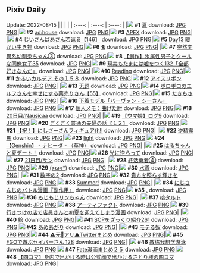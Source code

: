 ## Pixiv Daily
Update: 2022-08-15
|      |      |      |
| :----: | :----: | :----: |
|![](https://pixiv.microyu.workers.dev/c/240x480/img-master/img/2022/08/13/01/14/10/100440006_p0_master1200.jpg) **#1** [夏](https://www.pixiv.net/artworks/100440006) download: [JPG](https://pixiv.microyu.workers.dev/img-original/img/2022/08/13/01/14/10/100440006_p0.jpg) [PNG](https://pixiv.microyu.workers.dev/img-original/img/2022/08/13/01/14/10/100440006_p0.png)|![](https://pixiv.microyu.workers.dev/c/240x480/img-master/img/2022/08/13/00/00/05/100437938_p0_master1200.jpg) **#2** [ad:house](https://www.pixiv.net/artworks/100437938) download: [JPG](https://pixiv.microyu.workers.dev/img-original/img/2022/08/13/00/00/05/100437938_p0.jpg) [PNG](https://pixiv.microyu.workers.dev/img-original/img/2022/08/13/00/00/05/100437938_p0.png)|![](https://pixiv.microyu.workers.dev/c/240x480/img-master/img/2022/08/13/00/00/05/100437937_p0_master1200.jpg) **#3** [APEX](https://www.pixiv.net/artworks/100437937) download: [JPG](https://pixiv.microyu.workers.dev/img-original/img/2022/08/13/00/00/05/100437937_p0.jpg) [PNG](https://pixiv.microyu.workers.dev/img-original/img/2022/08/13/00/00/05/100437937_p0.png)|
|![](https://pixiv.microyu.workers.dev/c/240x480/img-master/img/2022/08/13/10/56/16/100446610_p0_master1200.jpg) **#4** [じいさんばあさん若返る【146】](https://www.pixiv.net/artworks/100446610) download: [JPG](https://pixiv.microyu.workers.dev/img-original/img/2022/08/13/10/56/16/100446610_p0.jpg) [PNG](https://pixiv.microyu.workers.dev/img-original/img/2022/08/13/10/56/16/100446610_p0.png)|![](https://pixiv.microyu.workers.dev/c/240x480/img-master/img/2022/08/13/09/51/32/100445750_p0_master1200.jpg) **#5** [Day13 暖かい生き物](https://www.pixiv.net/artworks/100445750) download: [JPG](https://pixiv.microyu.workers.dev/img-original/img/2022/08/13/09/51/32/100445750_p0.jpg) [PNG](https://pixiv.microyu.workers.dev/img-original/img/2022/08/13/09/51/32/100445750_p0.png)|![](https://pixiv.microyu.workers.dev/c/240x480/img-master/img/2022/08/13/00/00/32/100438074_p0_master1200.jpg) **#6** [🐈](https://www.pixiv.net/artworks/100438074) download: [JPG](https://pixiv.microyu.workers.dev/img-original/img/2022/08/13/00/00/32/100438074_p0.jpg) [PNG](https://pixiv.microyu.workers.dev/img-original/img/2022/08/13/00/00/32/100438074_p0.png)|
|![](https://pixiv.microyu.workers.dev/c/240x480/img-master/img/2022/08/13/00/00/37/100438098_p0_master1200.jpg) **#7** [突然変異系幼馴染ちゃん③](https://www.pixiv.net/artworks/100438098) download: [JPG](https://pixiv.microyu.workers.dev/img-original/img/2022/08/13/00/00/37/100438098_p0.jpg) [PNG](https://pixiv.microyu.workers.dev/img-original/img/2022/08/13/00/00/37/100438098_p0.png)|![](https://pixiv.microyu.workers.dev/c/240x480/img-master/img/2022/08/14/00/02/22/100463916_p0_master1200.jpg) **#8** [【創作】氷属性男子とクールな同僚女子35](https://www.pixiv.net/artworks/100463916) download: [JPG](https://pixiv.microyu.workers.dev/img-original/img/2022/08/14/00/02/22/100463916_p0.jpg) [PNG](https://pixiv.microyu.workers.dev/img-original/img/2022/08/14/00/02/22/100463916_p0.png)|![](https://pixiv.microyu.workers.dev/c/240x480/img-master/img/2022/08/14/18/00/15/100480259_p0_master1200.jpg) **#9** [現実もたまには嘘をつく132「全部好きなんだ」](https://www.pixiv.net/artworks/100480259) download: [JPG](https://pixiv.microyu.workers.dev/img-original/img/2022/08/14/18/00/15/100480259_p0.jpg) [PNG](https://pixiv.microyu.workers.dev/img-original/img/2022/08/14/18/00/15/100480259_p0.png)|
|![](https://pixiv.microyu.workers.dev/c/240x480/img-master/img/2022/08/14/03/04/18/100466011_p0_master1200.jpg) **#10** [Reading](https://www.pixiv.net/artworks/100466011) download: [JPG](https://pixiv.microyu.workers.dev/img-original/img/2022/08/14/03/04/18/100466011_p0.jpg) [PNG](https://pixiv.microyu.workers.dev/img-original/img/2022/08/14/03/04/18/100466011_p0.png)|![](https://pixiv.microyu.workers.dev/c/240x480/img-master/img/2022/08/13/00/00/14/100438004_p0_master1200.jpg) **#11** [かるいカルデア その１５８](https://www.pixiv.net/artworks/100438004) download: [JPG](https://pixiv.microyu.workers.dev/img-original/img/2022/08/13/00/00/14/100438004_p0.jpg) [PNG](https://pixiv.microyu.workers.dev/img-original/img/2022/08/13/00/00/14/100438004_p0.png)|![](https://pixiv.microyu.workers.dev/c/240x480/img-master/img/2022/08/14/00/08/12/100464130_p0_master1200.jpg) **#12** [アイスリボン](https://www.pixiv.net/artworks/100464130) download: [JPG](https://pixiv.microyu.workers.dev/img-original/img/2022/08/14/00/08/12/100464130_p0.jpg) [PNG](https://pixiv.microyu.workers.dev/img-original/img/2022/08/14/00/08/12/100464130_p0.png)|
|![](https://pixiv.microyu.workers.dev/c/240x480/img-master/img/2022/08/13/01/28/12/100440640_p0_master1200.jpg) **#13** [无题](https://www.pixiv.net/artworks/100440640) download: [JPG](https://pixiv.microyu.workers.dev/img-original/img/2022/08/13/01/28/12/100440640_p0.jpg) [PNG](https://pixiv.microyu.workers.dev/img-original/img/2022/08/13/01/28/12/100440640_p0.png)|![](https://pixiv.microyu.workers.dev/c/240x480/img-master/img/2022/08/13/16/19/08/100452130_p0_master1200.jpg) **#14** [ボロボロのエルフさんを幸せにする薬売りさん【55】](https://www.pixiv.net/artworks/100452130) download: [JPG](https://pixiv.microyu.workers.dev/img-original/img/2022/08/13/16/19/08/100452130_p0.jpg) [PNG](https://pixiv.microyu.workers.dev/img-original/img/2022/08/13/16/19/08/100452130_p0.png)|![](https://pixiv.microyu.workers.dev/c/240x480/img-master/img/2022/08/13/01/12/02/100440343_p0_master1200.jpg) **#15** [たきちさ](https://www.pixiv.net/artworks/100440343) download: [JPG](https://pixiv.microyu.workers.dev/img-original/img/2022/08/13/01/12/02/100440343_p0.jpg) [PNG](https://pixiv.microyu.workers.dev/img-original/img/2022/08/13/01/12/02/100440343_p0.png)|
|![](https://pixiv.microyu.workers.dev/c/240x480/img-master/img/2022/08/13/00/09/34/100438661_p0_master1200.jpg) **#16** [下着モデル「バーヴァン・シーさん」](https://www.pixiv.net/artworks/100438661) download: [JPG](https://pixiv.microyu.workers.dev/img-original/img/2022/08/13/00/09/34/100438661_p0.jpg) [PNG](https://pixiv.microyu.workers.dev/img-original/img/2022/08/13/00/09/34/100438661_p0.png)|![](https://pixiv.microyu.workers.dev/c/240x480/img-master/img/2022/08/14/08/00/03/100470402_p0_master1200.jpg) **#17** [個人メモ：曲げた肘](https://www.pixiv.net/artworks/100470402) download: [JPG](https://pixiv.microyu.workers.dev/img-original/img/2022/08/14/08/00/03/100470402_p0.jpg) [PNG](https://pixiv.microyu.workers.dev/img-original/img/2022/08/14/08/00/03/100470402_p0.png)|![](https://pixiv.microyu.workers.dev/c/240x480/img-master/img/2022/08/13/14/05/54/100438002_p0_master1200.jpg) **#18** [20日目/Nausicaa](https://www.pixiv.net/artworks/100438002) download: [JPG](https://pixiv.microyu.workers.dev/img-original/img/2022/08/13/14/05/54/100438002_p0.jpg) [PNG](https://pixiv.microyu.workers.dev/img-original/img/2022/08/13/14/05/54/100438002_p0.png)|
|![](https://pixiv.microyu.workers.dev/c/240x480/img-master/img/2022/08/13/00/06/36/100438534_p0_master1200.jpg) **#19** [【ウマ娘】ログ9](https://www.pixiv.net/artworks/100438534) download: [JPG](https://pixiv.microyu.workers.dev/img-original/img/2022/08/13/00/06/36/100438534_p0.jpg) [PNG](https://pixiv.microyu.workers.dev/img-original/img/2022/08/13/00/06/36/100438534_p0.png)|![](https://pixiv.microyu.workers.dev/c/240x480/img-master/img/2022/08/14/00/00/42/100463798_p0_master1200.jpg) **#20** [ごくごく普通の夫婦の話【１２】](https://www.pixiv.net/artworks/100463798) download: [JPG](https://pixiv.microyu.workers.dev/img-original/img/2022/08/14/00/00/42/100463798_p0.jpg) [PNG](https://pixiv.microyu.workers.dev/img-original/img/2022/08/14/00/00/42/100463798_p0.png)|![](https://pixiv.microyu.workers.dev/c/240x480/img-master/img/2022/08/13/00/00/39/100438104_p0_master1200.jpg) **#21** [【祝！】にしざーさんフィギュア化!!](https://www.pixiv.net/artworks/100438104) download: [JPG](https://pixiv.microyu.workers.dev/img-original/img/2022/08/13/00/00/39/100438104_p0.jpg) [PNG](https://pixiv.microyu.workers.dev/img-original/img/2022/08/13/00/00/39/100438104_p0.png)|
|![](https://pixiv.microyu.workers.dev/c/240x480/img-master/img/2022/08/13/20/30/00/100457706_p0_master1200.jpg) **#22** [逆精霊馬](https://www.pixiv.net/artworks/100457706) download: [JPG](https://pixiv.microyu.workers.dev/img-original/img/2022/08/13/20/30/00/100457706_p0.jpg) [PNG](https://pixiv.microyu.workers.dev/img-original/img/2022/08/13/20/30/00/100457706_p0.png)|![](https://pixiv.microyu.workers.dev/c/240x480/img-master/img/2022/08/13/01/07/18/100440231_p0_master1200.jpg) **#23** [light](https://www.pixiv.net/artworks/100440231) download: [JPG](https://pixiv.microyu.workers.dev/img-original/img/2022/08/13/01/07/18/100440231_p0.jpg) [PNG](https://pixiv.microyu.workers.dev/img-original/img/2022/08/13/01/07/18/100440231_p0.png)|![](https://pixiv.microyu.workers.dev/c/240x480/img-master/img/2022/08/13/08/00/02/100444561_p0_master1200.jpg) **#24** [【Genshin】 - ナヒーダ - （草神）](https://www.pixiv.net/artworks/100444561) download: [JPG](https://pixiv.microyu.workers.dev/img-original/img/2022/08/13/08/00/02/100444561_p0.jpg) [PNG](https://pixiv.microyu.workers.dev/img-original/img/2022/08/13/08/00/02/100444561_p0.png)|
|![](https://pixiv.microyu.workers.dev/c/240x480/img-master/img/2022/08/13/00/00/23/100438021_p0_master1200.jpg) **#25** [はるちゃんと夏デート！](https://www.pixiv.net/artworks/100438021) download: [JPG](https://pixiv.microyu.workers.dev/img-original/img/2022/08/13/00/00/23/100438021_p0.jpg) [PNG](https://pixiv.microyu.workers.dev/img-original/img/2022/08/13/00/00/23/100438021_p0.png)|![](https://pixiv.microyu.workers.dev/c/240x480/img-master/img/2022/08/13/00/49/00/100439785_p0_master1200.jpg) **#26** [光に逆らって](https://www.pixiv.net/artworks/100439785) download: [JPG](https://pixiv.microyu.workers.dev/img-original/img/2022/08/13/00/49/00/100439785_p0.jpg) [PNG](https://pixiv.microyu.workers.dev/img-original/img/2022/08/13/00/49/00/100439785_p0.png)|![](https://pixiv.microyu.workers.dev/c/240x480/img-master/img/2022/08/14/00/00/26/100463733_p0_master1200.jpg) **#27** [21日目/サン](https://www.pixiv.net/artworks/100463733) download: [JPG](https://pixiv.microyu.workers.dev/img-original/img/2022/08/14/00/00/26/100463733_p0.jpg) [PNG](https://pixiv.microyu.workers.dev/img-original/img/2022/08/14/00/00/26/100463733_p0.png)|
|![](https://pixiv.microyu.workers.dev/c/240x480/img-master/img/2022/08/13/11/01/36/100446696_p0_master1200.jpg) **#28** [終活勇者④](https://www.pixiv.net/artworks/100446696) download: [JPG](https://pixiv.microyu.workers.dev/img-original/img/2022/08/13/11/01/36/100446696_p0.jpg) [PNG](https://pixiv.microyu.workers.dev/img-original/img/2022/08/13/11/01/36/100446696_p0.png)|![](https://pixiv.microyu.workers.dev/c/240x480/img-master/img/2022/08/14/15/25/51/100476945_p0_master1200.jpg) **#29** [(>ω<*)](https://www.pixiv.net/artworks/100476945) download: [JPG](https://pixiv.microyu.workers.dev/img-original/img/2022/08/14/15/25/51/100476945_p0.jpg) [PNG](https://pixiv.microyu.workers.dev/img-original/img/2022/08/14/15/25/51/100476945_p0.png)|![](https://pixiv.microyu.workers.dev/c/240x480/img-master/img/2022/08/14/00/11/08/100464218_p0_master1200.jpg) **#30** [水着](https://www.pixiv.net/artworks/100464218) download: [JPG](https://pixiv.microyu.workers.dev/img-original/img/2022/08/14/00/11/08/100464218_p0.jpg) [PNG](https://pixiv.microyu.workers.dev/img-original/img/2022/08/14/00/11/08/100464218_p0.png)|
|![](https://pixiv.microyu.workers.dev/c/240x480/img-master/img/2022/08/13/18/48/13/100455259_p0_master1200.jpg) **#31** [数字の2](https://www.pixiv.net/artworks/100455259) download: [JPG](https://pixiv.microyu.workers.dev/img-original/img/2022/08/13/18/48/13/100455259_p0.jpg) [PNG](https://pixiv.microyu.workers.dev/img-original/img/2022/08/13/18/48/13/100455259_p0.png)|![](https://pixiv.microyu.workers.dev/c/240x480/img-master/img/2022/08/13/00/02/57/100438363_p0_master1200.jpg) **#32** [貴方を照らす輝きを](https://www.pixiv.net/artworks/100438363) download: [JPG](https://pixiv.microyu.workers.dev/img-original/img/2022/08/13/00/02/57/100438363_p0.jpg) [PNG](https://pixiv.microyu.workers.dev/img-original/img/2022/08/13/00/02/57/100438363_p0.png)|![](https://pixiv.microyu.workers.dev/c/240x480/img-master/img/2022/08/13/00/00/06/100437945_p0_master1200.jpg) **#33** [Summer!](https://www.pixiv.net/artworks/100437945) download: [JPG](https://pixiv.microyu.workers.dev/img-original/img/2022/08/13/00/00/06/100437945_p0.jpg) [PNG](https://pixiv.microyu.workers.dev/img-original/img/2022/08/13/00/00/06/100437945_p0.png)|
|![](https://pixiv.microyu.workers.dev/c/240x480/img-master/img/2022/08/14/02/38/32/100467265_p0_master1200.jpg) **#34** [にじさんじのバトル漫画『副作用』](https://www.pixiv.net/artworks/100467265) download: [JPG](https://pixiv.microyu.workers.dev/img-original/img/2022/08/14/02/38/32/100467265_p0.jpg) [PNG](https://pixiv.microyu.workers.dev/img-original/img/2022/08/14/02/38/32/100467265_p0.png)|![](https://pixiv.microyu.workers.dev/c/240x480/img-master/img/2022/08/13/03/09/03/100442071_p0_master1200.jpg) **#35** [.](https://www.pixiv.net/artworks/100442071) download: [JPG](https://pixiv.microyu.workers.dev/img-original/img/2022/08/13/03/09/03/100442071_p0.jpg) [PNG](https://pixiv.microyu.workers.dev/img-original/img/2022/08/13/03/09/03/100442071_p0.png)|![](https://pixiv.microyu.workers.dev/c/240x480/img-master/img/2022/08/14/00/00/27/100463740_p0_master1200.jpg) **#36** [もじもじリンちゃん](https://www.pixiv.net/artworks/100463740) download: [JPG](https://pixiv.microyu.workers.dev/img-original/img/2022/08/14/00/00/27/100463740_p0.jpg) [PNG](https://pixiv.microyu.workers.dev/img-original/img/2022/08/14/00/00/27/100463740_p0.png)|
|![](https://pixiv.microyu.workers.dev/c/240x480/img-master/img/2022/08/14/20/30/00/100483991_p0_master1200.jpg) **#37** [桃タルト](https://www.pixiv.net/artworks/100483991) download: [JPG](https://pixiv.microyu.workers.dev/img-original/img/2022/08/14/20/30/00/100483991_p0.jpg) [PNG](https://pixiv.microyu.workers.dev/img-original/img/2022/08/14/20/30/00/100483991_p0.png)|![](https://pixiv.microyu.workers.dev/c/240x480/img-master/img/2022/08/13/17/00/02/100452887_p0_master1200.jpg) **#38** [アーティファクト](https://www.pixiv.net/artworks/100452887) download: [JPG](https://pixiv.microyu.workers.dev/img-original/img/2022/08/13/17/00/02/100452887_p0.jpg) [PNG](https://pixiv.microyu.workers.dev/img-original/img/2022/08/13/17/00/02/100452887_p0.png)|![](https://pixiv.microyu.workers.dev/c/240x480/img-master/img/2022/08/14/00/32/48/100464836_p0_master1200.jpg) **#39** [行きつけの店で店員さんと初夏を迎えてしまう漫画](https://www.pixiv.net/artworks/100464836) download: [JPG](https://pixiv.microyu.workers.dev/img-original/img/2022/08/14/00/32/48/100464836_p0.jpg) [PNG](https://pixiv.microyu.workers.dev/img-original/img/2022/08/14/00/32/48/100464836_p0.png)|
|![](https://pixiv.microyu.workers.dev/c/240x480/img-master/img/2022/08/14/23/20/21/100489135_p0_master1200.jpg) **#40** [絵](https://www.pixiv.net/artworks/100489135) download: [JPG](https://pixiv.microyu.workers.dev/img-original/img/2022/08/14/23/20/21/100489135_p0.jpg) [PNG](https://pixiv.microyu.workers.dev/img-original/img/2022/08/14/23/20/21/100489135_p0.png)|![](https://pixiv.microyu.workers.dev/c/240x480/img-master/img/2022/08/13/21/00/05/100458579_p0_master1200.jpg) **#41** [SCPをざっくり紹介261](https://www.pixiv.net/artworks/100458579) download: [JPG](https://pixiv.microyu.workers.dev/img-original/img/2022/08/13/21/00/05/100458579_p0.jpg) [PNG](https://pixiv.microyu.workers.dev/img-original/img/2022/08/13/21/00/05/100458579_p0.png)|![](https://pixiv.microyu.workers.dev/c/240x480/img-master/img/2022/08/13/00/00/26/100438046_p0_master1200.jpg) **#42** [あめあがり](https://www.pixiv.net/artworks/100438046) download: [JPG](https://pixiv.microyu.workers.dev/img-original/img/2022/08/13/00/00/26/100438046_p0.jpg) [PNG](https://pixiv.microyu.workers.dev/img-original/img/2022/08/13/00/00/26/100438046_p0.png)|
|![](https://pixiv.microyu.workers.dev/c/240x480/img-master/img/2022/08/14/00/11/01/100464211_p0_master1200.jpg) **#43** [モテる奴](https://www.pixiv.net/artworks/100464211) download: [JPG](https://pixiv.microyu.workers.dev/img-original/img/2022/08/14/00/11/01/100464211_p0.jpg) [PNG](https://pixiv.microyu.workers.dev/img-original/img/2022/08/14/00/11/01/100464211_p0.png)|![](https://pixiv.microyu.workers.dev/c/240x480/img-master/img/2022/08/13/19/06/30/100455697_p0_master1200.jpg) **#44** [⚠️元🐎アリ⚠️Twitterまとめ](https://www.pixiv.net/artworks/100455697) download: [JPG](https://pixiv.microyu.workers.dev/img-original/img/2022/08/13/19/06/30/100455697_p0.jpg) [PNG](https://pixiv.microyu.workers.dev/img-original/img/2022/08/13/19/06/30/100455697_p0.png)|![](https://pixiv.microyu.workers.dev/c/240x480/img-master/img/2022/08/13/00/02/53/100438352_p0_master1200.jpg) **#45** [FGOで遊ぶセイバーさん 128](https://www.pixiv.net/artworks/100438352) download: [JPG](https://pixiv.microyu.workers.dev/img-original/img/2022/08/13/00/02/53/100438352_p0.jpg) [PNG](https://pixiv.microyu.workers.dev/img-original/img/2022/08/13/00/02/53/100438352_p0.png)|
|![](https://pixiv.microyu.workers.dev/c/240x480/img-master/img/2022/08/13/01/13/14/100438271_p0_master1200.jpg) **#46** [教练我想学游泳](https://www.pixiv.net/artworks/100438271) download: [JPG](https://pixiv.microyu.workers.dev/img-original/img/2022/08/13/01/13/14/100438271_p0.jpg) [PNG](https://pixiv.microyu.workers.dev/img-original/img/2022/08/13/01/13/14/100438271_p0.png)|![](https://pixiv.microyu.workers.dev/c/240x480/img-master/img/2022/08/13/00/08/12/100438611_p0_master1200.jpg) **#47** [Fate漫画まとめ２５](https://www.pixiv.net/artworks/100438611) download: [JPG](https://pixiv.microyu.workers.dev/img-original/img/2022/08/13/00/08/12/100438611_p0.jpg) [PNG](https://pixiv.microyu.workers.dev/img-original/img/2022/08/13/00/08/12/100438611_p0.png)|![](https://pixiv.microyu.workers.dev/c/240x480/img-master/img/2022/08/13/19/06/13/100455688_p0_master1200.jpg) **#48** [【四コマ】身内で出かける時は公式顔で出かけるさとり様の四コマ](https://www.pixiv.net/artworks/100455688) download: [JPG](https://pixiv.microyu.workers.dev/img-original/img/2022/08/13/19/06/13/100455688_p0.jpg) [PNG](https://pixiv.microyu.workers.dev/img-original/img/2022/08/13/19/06/13/100455688_p0.png)|
